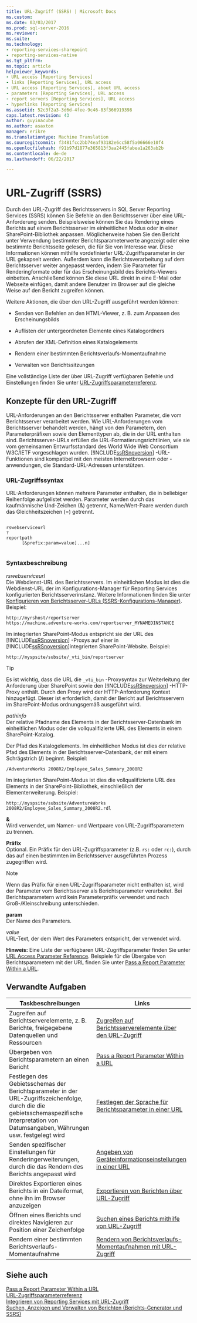 ```yaml
---
title: URL-Zugriff (SSRS) | Microsoft Docs
ms.custom: 
ms.date: 03/03/2017
ms.prod: sql-server-2016
ms.reviewer: 
ms.suite: 
ms.technology:
- reporting-services-sharepoint
- reporting-services-native
ms.tgt_pltfrm: 
ms.topic: article
helpviewer_keywords:
- URL access [Reporting Services]
- links [Reporting Services], URL access
- URL access [Reporting Services], about URL access
- parameters [Reporting Services], URL access
- report servers [Reporting Services], URL access
- hyperlinks [Reporting Services]
ms.assetid: 52c3f2a3-3d6d-4fee-9c46-83f366919398
caps.latest.revision: 43
author: guyinacube
ms.author: asaxton
manager: erikre
ms.translationtype: Machine Translation
ms.sourcegitcommit: f3481fcc2bb74eaf93182e6cc58f5a06666e10f4
ms.openlocfilehash: f91b97d1877e365813f3aa2445fabea1a263ab2b
ms.contentlocale: de-de
ms.lasthandoff: 06/22/2017

---
```

# <a name="url-access-ssrs"></a>URL-Zugriff (SSRS)
  Durch den URL-Zugriff des Berichtsservers in SQL Server Reporting Services (SSRS) können Sie Befehle an den Berichtsserver über eine URL-Anforderung senden. Beispielsweise können Sie das Rendering eines Berichts auf einem Berichtsserver im einheitlichen Modus oder in einer SharePoint-Bibliothek anpassen. Möglicherweise haben Sie den Bericht unter Verwendung bestimmter Berichtsparameterwerte angezeigt oder eine bestimmte Berichtsseite gelesen, die für Sie von Interesse war. Diese Informationen können mithilfe vordefinierter URL-Zugriffsparameter in der URL gekapselt werden. Außerdem kann die Berichtsverarbeitung auf dem Berichtsserver weiter angepasst werden, indem Sie Parameter für Renderingformate oder für das Erscheinungsbild des Berichts-Viewers einbetten. Anschließend können Sie diese URL direkt in eine E-Mail oder Webseite einfügen, damit andere Benutzer im Browser auf die gleiche Weise auf den Bericht zugreifen können.  
  
 Weitere Aktionen, die über den URL-Zugriff ausgeführt werden können:  
  
-   Senden von Befehlen an den HTML-Viewer, z. B. zum Anpassen des Erscheinungsbilds  
  
-   Auflisten der untergeordneten Elemente eines Katalogordners  
  
-   Abrufen der XML-Definition eines Katalogelements  
  
-   Rendern einer bestimmten Berichtsverlaufs-Momentaufnahme  
  
-   Verwalten von Berichtssitzungen  
  
 Eine vollständige Liste der über URL-Zugriff verfügbaren Befehle und Einstellungen finden Sie unter [URL-Zugriffsparameterreferenz](../reporting-services/url-access-parameter-reference.md).  
  
## <a name="url-access-concepts"></a>Konzepte für den URL-Zugriff  
 URL-Anforderungen an den Berichtsserver enthalten Parameter, die vom Berichtsserver verarbeitet werden. Wie URL-Anforderungen vom Berichtsserver behandelt werden, hängt von den Parametern, den Parameterpräfixen sowie den Elementtypen ab, die in der URL enthalten sind. Berichtsserver-URLs erfüllen die URL-Formatierungsrichtlinien, wie sie vom gemeinsamen Entwurfsstandard des World Wide Web Consortium W3C/IETF vorgeschlagen wurden. [!INCLUDE[ssRSnoversion](../includes/ssrsnoversion-md.md)] -URL-Funktionen sind kompatibel mit den meisten Internetbrowsern oder -anwendungen, die Standard-URL-Adressen unterstützen.  
  
### <a name="url-access-syntax"></a>URL-Zugriffssyntax  
 URL-Anforderungen können mehrere Parameter enthalten, die in beliebiger Reihenfolge aufgelistet werden. Parameter werden durch das kaufmännische Und-Zeichen (&) getrennt, Name/Wert-Paare werden durch das Gleichheitszeichen (=) getrennt.  
  
```  
  
rswebserviceurl  
?  
reportpath  
      [&prefix:param=value]...n]  
  
```  
  
### <a name="syntax-description"></a>Syntaxbeschreibung  
 *rswebserviceurl*  
 Die Webdienst-URL des Berichtsservers. Im einheitlichen Modus ist dies die Webdienst-URL der im Konfigurations-Manager für Reporting Services konfigurierten Berichtsserverinstanz. Weitere Informationen finden Sie unter [Konfigurieren von Berichtsserver-URLs &#40;SSRS-Konfigurations-Manager&#41;](../reporting-services/install-windows/configure-report-server-urls-ssrs-configuration-manager.md). Beispiel:  
  
```  
http://myrshost/reportserver  
https://machine.adventure-works.com/reportserver_MYNAMEDINSTANCE  
```  
  
 Im integrierten SharePoint-Modus entspricht sie der URL des [!INCLUDE[ssRSnoversion](../includes/ssrsnoversion-md.md)] -Proxys auf einer in [!INCLUDE[ssRSnoversion](../includes/ssrsnoversion-md.md)]integrierten SharePoint-Website. Beispiel:  
  
```  
http://myspsite/subsite/_vti_bin/reportserver  
```  
  
> [!TIP]  
>  Es ist wichtig, dass die URL die `_vti_bin` -Proxysyntax zur Weiterleitung der Anforderung über SharePoint sowie den [!INCLUDE[ssRSnoversion](../includes/ssrsnoversion-md.md)] -HTTP-Proxy enthält. Durch den Proxy wird der HTTP-Anforderung Kontext hinzugefügt. Dieser ist erforderlich, damit der Bericht auf Berichtsservern im SharePoint-Modus ordnungsgemäß ausgeführt wird.  
  
 *pathinfo*  
 Der relative Pfadname des Elements in der Berichtsserver-Datenbank im einheitlichen Modus oder die vollqualifizierte URL des Elements in einem SharePoint-Katalog.  
  
 Der Pfad des Katalogelements. Im einheitlichen Modus ist dies der relative Pfad des Elements in der Berichtsserver-Datenbank, der mit einem Schrägstrich (**/**) beginnt. Beispiel:  
  
```  
/AdventureWorks 2008R2/Employee_Sales_Summary_2008R2  
```  
  
 Im integrierten SharePoint-Modus ist dies die vollqualifizierte URL des Elements in der SharePoint-Bibliothek, einschließlich der Elementerweiterung. Beispiel:  
  
```  
http://myspsite/subsite/AdventureWorks 2008R2/Employee_Sales_Summary_2008R2.rdl  
```  
  
 **&**  
 Wird verwendet, um Namen- und Wertpaare von URL-Zugriffsparametern zu trennen.  
  
 **Präfix**  
 Optional. Ein Präfix für den URL-Zugriffsparameter (z.B. `rs:` oder `rc:`), durch das auf einen bestimmten im Berichtsserver ausgeführten Prozess zugegriffen wird.  
  
> [!NOTE]  
>  Wenn das Präfix für einen URL-Zugriffsparameter nicht enthalten ist, wird der Parameter vom Berichtsserver als Berichtsparameter verarbeitet. Bei Berichtsparametern wird kein Parameterpräfix verwendet und nach Groß-/Kleinschreibung unterschieden.  
  
 **param**  
 Der Name des Parameters.  
  
 *value*  
 URL-Text, der dem Wert des Parameters entspricht, der verwendet wird.  
  
 **Hinweis:** Eine Liste der verfügbaren URL-Zugriffsparameter finden Sie unter [URL Access Parameter Reference](../reporting-services/url-access-parameter-reference.md). Beispiele für die Übergabe von Berichtsparametern mit der URL finden Sie unter [Pass a Report Parameter Within a URL](../reporting-services/pass-a-report-parameter-within-a-url.md).  
  
## <a name="related-tasks"></a>Verwandte Aufgaben  
  
|Taskbeschreibungen|Links|  
|-----------------------|-----------|  
|Zugreifen auf Berichtserverelemente, z. B. Berichte, freigegebene Datenquellen und Ressourcen|[Zugreifen auf Berichtsserverelemente über den URL-Zugriff](../reporting-services/access-report-server-items-using-url-access.md)|  
|Übergeben von Berichtsparametern an einen Bericht|[Pass a Report Parameter Within a URL](../reporting-services/pass-a-report-parameter-within-a-url.md)|  
|Festlegen des Gebietsschemas der Berichtsparameter in der URL-Zugriffszeichenfolge, durch die die gebietsschemaspezifische Interpretation von Datumsangaben, Währungen usw. festgelegt wird|[Festlegen der Sprache für Berichtsparameter in einer URL](../reporting-services/set-the-language-for-report-parameters-in-a-url.md)|  
|Senden spezifischer Einstellungen für Renderingerweiterungen, durch die das Rendern des Berichts angepasst wird|[Angeben von Geräteinformationseinstellungen in einer URL](../reporting-services/specify-device-information-settings-in-a-url.md)|  
|Direktes Exportieren eines Berichts in ein Dateiformat, ohne ihn im Browser anzuzeigen|[Exportieren von Berichten über URL-Zugriff](../reporting-services/export-a-report-using-url-access.md)|  
|Öffnen eines Berichts und direktes Navigieren zur Position einer Zeichenfolge|[Suchen eines Berichts mithilfe von URL-Zugriff](../reporting-services/search-a-report-using-url-access.md)|  
|Rendern einer bestimmten Berichtsverlaufs-Momentaufnahme|[Rendern von Berichtsverlaufs-Momentaufnahmen mit URL-Zugriff](../reporting-services/render-a-report-history-snapshot-using-url-access.md)|  
  
## <a name="see-also"></a>Siehe auch  
 [Pass a Report Parameter Within a URL](../reporting-services/pass-a-report-parameter-within-a-url.md)   
 [URL-Zugriffsparameterreferenz](../reporting-services/url-access-parameter-reference.md)   
 [Integrieren von Reporting Services mit URL-Zugriff](../reporting-services/application-integration/integrating-reporting-services-using-url-access.md)   
 [Suchen, Anzeigen und Verwalten von Berichten &#40;Berichts-Generator und SSRS&#41;](../reporting-services/report-builder/finding-viewing-and-managing-reports-report-builder-and-ssrs.md)  
  
  
